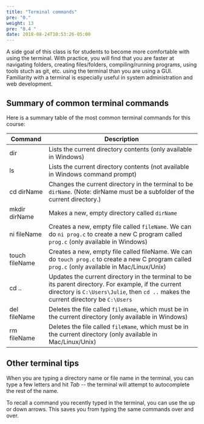 ```yaml
---
title: "Terminal commands"
pre: "0."
weight: 13
pre: "0.4 "
date: 2018-08-24T10:53:26-05:00
---
```


A side goal of this class is for students to become more comfortable with using the terminal. With practice, you will find that you are faster at navigating folders, creating files/folders, compiling/running programs, using tools stuch as git, etc. using the terminal than you are using a GUI. Familiarity with a terminal is especially useful in system administration and web development.

## Summary of common terminal commands

Here is a summary table of the most common terminal commands for this course:

| Command | Description |
| ----------- | ----------- |
| dir | Lists the current directory contents (only available in Windows) |
| ls | Lists the current directory contents (not available in Windows command prompt) |
| cd dirName | Changes the current directory in the terminal to be `dirName`. (Note: dirName must be a subfolder of the current directory.) |
| mkdir dirName | Makes a new, empty directory called `dirName` |
| ni fileName | Creates a new, empty file called `fileName`. We can do `ni prog.c` to create a new C program called `prog.c` (only available in Windows) |
| touch fileName | Creates a new, empty file called fileName. We can do `touch prog.c` to create a new C program called `prog.c` (only available in Mac/Linux/Unix) |
| cd .. | Updates the current directory in the terminal to be its parent directory. For example, if the current directory is `C:\Users\Julie`, then `cd ..` makes the current directory be `C:\Users` |
| del fileName | Deletes the file called `fileName`, which must be in the current directory (only available in Windows) |
| rm fileName | Deletes the file called `fileName`, which must be in the current directory (only available in Mac/Linux/Unix) |

## Other terminal tips

When you are typing a directory name or file name in the terminal, you can type a few letters and hit *Tab* -- the terminal will attempt to autocomplete the rest of the name.

To recall a command you recently typed in the terminal, you can use the up or down arrows. This saves you from typing the same commands over and over.
